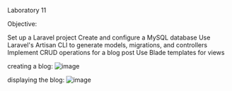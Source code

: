 Laboratory 11

Objective:

Set up a Laravel project
Create and configure a MySQL database
Use Laravel's Artisan CLI to generate models, migrations, and controllers
Implement CRUD operations for a blog post
Use Blade templates for views


creating a blog: 
![image](https://github.com/user-attachments/assets/f0062e41-cb46-40d5-b509-7dd18211e1bd)

displaying the blog:
![image](https://github.com/user-attachments/assets/0a695e19-cc52-41a3-b1d8-d6899004f691)
